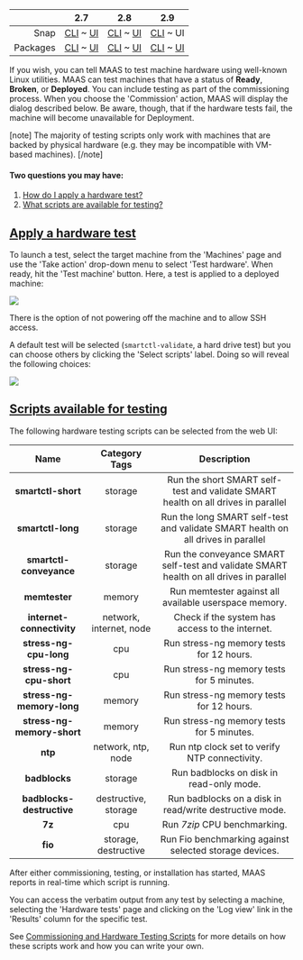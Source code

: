 <!-- deb-2-7-cli
||2.7|2.8|2.9|
|-----:|:-----:|:-----:|:-----:|
|Snap|[CLI](/t/hardware-testing/2670) ~ [UI](/t/hardware-testing/2671)|[CLI](/t/hardware-testing/2672) ~ [UI](/t/hardware-testing/2673)|[CLI](/t/hardware-testing/2674) ~ [UI](/t/hardware-testing/2675)|
|Packages|CLI ~ [UI](/t/hardware-testing/2677)|[CLI](/t/hardware-testing/2678) ~ [UI](/t/hardware-testing/2679)|[CLI](/t/hardware-testing/2680) ~ [UI](/t/hardware-testing/2681)|
 deb-2-7-cli -->

<!-- deb-2-7-ui
||2.7|2.8|2.9|
|-----:|:-----:|:-----:|:-----:|
|Snap|[CLI](/t/hardware-testing/2670) ~ [UI](/t/hardware-testing/2671)|[CLI](/t/hardware-testing/2672) ~ [UI](/t/hardware-testing/2673)|[CLI](/t/hardware-testing/2674) ~ [UI](/t/hardware-testing/2675)|
|Packages|[CLI](/t/hardware-testing/2676) ~ UI|[CLI](/t/hardware-testing/2678) ~ [UI](/t/hardware-testing/2679)|[CLI](/t/hardware-testing/2680) ~ [UI](/t/hardware-testing/2681)|
 deb-2-7-ui -->

<!-- deb-2-8-cli
||2.7|2.8|2.9|
|-----:|:-----:|:-----:|:-----:|
|Snap|[CLI](/t/hardware-testing/2670) ~ [UI](/t/hardware-testing/2671)|[CLI](/t/hardware-testing/2672) ~ [UI](/t/hardware-testing/2673)|[CLI](/t/hardware-testing/2674) ~ [UI](/t/hardware-testing/2675)|
|Packages|[CLI](/t/hardware-testing/2676) ~ [UI](/t/hardware-testing/2677)|CLI ~ [UI](/t/hardware-testing/2679)|[CLI](/t/hardware-testing/2680) ~ [UI](/t/hardware-testing/2681)|
 deb-2-8-cli -->

<!-- deb-2-8-ui
||2.7|2.8|2.9|
|-----:|:-----:|:-----:|:-----:|
|Snap|[CLI](/t/hardware-testing/2670) ~ [UI](/t/hardware-testing/2671)|[CLI](/t/hardware-testing/2672) ~ [UI](/t/hardware-testing/2673)|[CLI](/t/hardware-testing/2674) ~ [UI](/t/hardware-testing/2675)|
|Packages|[CLI](/t/hardware-testing/2676) ~ [UI](/t/hardware-testing/2677)|[CLI](/t/hardware-testing/2678) ~ UI|[CLI](/t/hardware-testing/2680) ~ [UI](/t/hardware-testing/2681)|
 deb-2-8-ui -->

<!-- deb-2-9-cli
||2.7|2.8|2.9|
|-----:|:-----:|:-----:|:-----:|
|Snap|[CLI](/t/hardware-testing/2670) ~ [UI](/t/hardware-testing/2671)|[CLI](/t/hardware-testing/2672) ~ [UI](/t/hardware-testing/2673)|[CLI](/t/hardware-testing/2674) ~ [UI](/t/hardware-testing/2675)|
|Packages|[CLI](/t/hardware-testing/2676) ~ [UI](/t/hardware-testing/2677)|[CLI](/t/hardware-testing/2678) ~ [UI](/t/hardware-testing/2679)|CLI ~ [UI](/t/hardware-testing/2681)|
 deb-2-9-cli -->

<!-- deb-2-9-ui
||2.7|2.8|2.9|
|-----:|:-----:|:-----:|:-----:|
|Snap|[CLI](/t/hardware-testing/2670) ~ [UI](/t/hardware-testing/2671)|[CLI](/t/hardware-testing/2672) ~ [UI](/t/hardware-testing/2673)|[CLI](/t/hardware-testing/2674) ~ [UI](/t/hardware-testing/2675)|
|Packages|[CLI](/t/hardware-testing/2676) ~ [UI](/t/hardware-testing/2677)|[CLI](/t/hardware-testing/2678) ~ [UI](/t/hardware-testing/2679)|[CLI](/t/hardware-testing/2680) ~ UI|
 deb-2-9-ui -->

<!-- snap-2-7-cli
||2.7|2.8|2.9|
|-----:|:-----:|:-----:|:-----:|
|Snap|CLI ~ [UI](/t/hardware-testing/2671)|[CLI](/t/hardware-testing/2672) ~ [UI](/t/hardware-testing/2673)|[CLI](/t/hardware-testing/2674) ~ [UI](/t/hardware-testing/2675)|
|Packages|[CLI](/t/hardware-testing/2676) ~ [UI](/t/hardware-testing/2677)|[CLI](/t/hardware-testing/2678) ~ [UI](/t/hardware-testing/2679)|[CLI](/t/hardware-testing/2680) ~ [UI](/t/hardware-testing/2681)|
 snap-2-7-cli -->

<!-- snap-2-7-ui
||2.7|2.8|2.9|
|-----:|:-----:|:-----:|:-----:|
|Snap|[CLI](/t/hardware-testing/2670) ~ UI|[CLI](/t/hardware-testing/2672) ~ [UI](/t/hardware-testing/2673)|[CLI](/t/hardware-testing/2674) ~ [UI](/t/hardware-testing/2675)|
|Packages|[CLI](/t/hardware-testing/2676) ~ [UI](/t/hardware-testing/2677)|[CLI](/t/hardware-testing/2678) ~ [UI](/t/hardware-testing/2679)|[CLI](/t/hardware-testing/2680) ~ [UI](/t/hardware-testing/2681)|
 snap-2-7-ui -->

<!-- snap-2-8-cli
||2.7|2.8|2.9|
|-----:|:-----:|:-----:|:-----:|
|Snap|[CLI](/t/hardware-testing/2670) ~ [UI](/t/hardware-testing/2671)|CLI ~ [UI](/t/hardware-testing/2673)|[CLI](/t/hardware-testing/2674) ~ [UI](/t/hardware-testing/2675)|
|Packages|[CLI](/t/hardware-testing/2676) ~ [UI](/t/hardware-testing/2677)|[CLI](/t/hardware-testing/2678) ~ [UI](/t/hardware-testing/2679)|[CLI](/t/hardware-testing/2680) ~ [UI](/t/hardware-testing/2681)|
 snap-2-8-cli -->

<!-- snap-2-8-ui
||2.7|2.8|2.9|
|-----:|:-----:|:-----:|:-----:|
|Snap|[CLI](/t/hardware-testing/2670) ~ [UI](/t/hardware-testing/2671)|[CLI](/t/hardware-testing/2672) ~ UI|[CLI](/t/hardware-testing/2674) ~ [UI](/t/hardware-testing/2675)|
|Packages|[CLI](/t/hardware-testing/2676) ~ [UI](/t/hardware-testing/2677)|[CLI](/t/hardware-testing/2678) ~ [UI](/t/hardware-testing/2679)|[CLI](/t/hardware-testing/2680) ~ [UI](/t/hardware-testing/2681)|
 snap-2-8-ui -->

<!-- snap-2-9-cli
||2.7|2.8|2.9|
|-----:|:-----:|:-----:|:-----:|
|Snap|[CLI](/t/hardware-testing/2670) ~ [UI](/t/hardware-testing/2671)|[CLI](/t/hardware-testing/2672) ~ [UI](/t/hardware-testing/2673)|CLI ~ [UI](/t/hardware-testing/2675)|
|Packages|[CLI](/t/hardware-testing/2676) ~ [UI](/t/hardware-testing/2677)|[CLI](/t/hardware-testing/2678) ~ [UI](/t/hardware-testing/2679)|[CLI](/t/hardware-testing/2680) ~ [UI](/t/hardware-testing/2681)|
 snap-2-9-cli -->

||2.7|2.8|2.9|
|-----:|:-----:|:-----:|:-----:|
|Snap|[CLI](/t/hardware-testing/2670) ~ [UI](/t/hardware-testing/2671)|[CLI](/t/hardware-testing/2672) ~ [UI](/t/hardware-testing/2673)|[CLI](/t/hardware-testing/2674) ~ UI|
|Packages|[CLI](/t/hardware-testing/2676) ~ [UI](/t/hardware-testing/2677)|[CLI](/t/hardware-testing/2678) ~ [UI](/t/hardware-testing/2679)|[CLI](/t/hardware-testing/2680) ~ [UI](/t/hardware-testing/2681)|

If you wish, you can tell MAAS to test machine hardware using well-known Linux utilities.  MAAS can test machines that have  a status of **Ready**, **Broken**, or **Deployed**.  You can include testing as part of the commissioning process. When you choose the 'Commission' action, MAAS will display the dialog described below.  Be aware, though, that if the hardware tests fail, the machine will become unavailable for Deployment.

[note]
The majority of testing scripts only work with machines that are backed by physical hardware (e.g. they may be incompatible with VM-based machines).
[/note]

<!-- snap-2-7-cli snap-2-8-cli snap-2-9-cli deb-2-7-cli deb-2-8-cli deb-2-9-cli
With MAAS, you can easily write, upload and execute your hardware testing scripts and see the results.

#### Four questions you may have:

1. [How do I upload and manage test scripts?](/t/cli-commissioning-and-hardware-testing-scripts/832#heading--script-management)
2. [How do I use tags to help with test scripts?](/t/cli-commissioning-and-hardware-testing-scripts/832#heading--tags)
3. [How do I view test results?](/t/cli-commissioning-and-hardware-testing-scripts/832#heading--results)
4. [What metadata fields are available to me for test scripts?](/t/commissioning-and-hardware-testing-scripts/833#heading--metadata-fields)

<a href="#heading--script-management"><h2 id="heading--script-management">Script management</h2></a>

To upload a hardware testing script to MAAS, enter the following:

``` bash
maas $PROFILE node-scripts create name=$SCRIPT_NAME name> \
 script=$PATH_TO_SCRIPT type=testing
```

Changing the type to commissioning adds the test script to the commissioning process.

You can list all uploaded scripts with the following command:

``` bash
maas $PROFILE node-scripts read type=testing filters=$TAG
```

The optional filters argument lets you search for tags assigned to a script, such as using `TAG=cpu` with the above example.

A [script's metadata](/t/commissioning-and-hardware-testing-scripts/833#hardware-test-script-sample), and even the script itself, can be updated from the command line:

``` bash
maas $PROFILE node-script update \
 $SCRIPT_NAME script=$PATH_TO_SCRIPT comment=$COMMENT
```

The JSON formatted output to the above command will include 'history' dictionary entries, detailing script modification times and associated comments:

``` json
"history": [
    {
        "id": 40,
        "created": "Tue, 12 Sep 2017 12:12:08 -0000",
        "comment": "Updated version"
    },
    {
        "id": 34,
        "created": "Fri, 08 Sep 2017 17:07:46 -0000",
        "comment": null
    }
]
```

MAAS keeps a history of all uploaded script versions, allowing you to easily revert to a previous version using the `id` of the version you wish to revert to:

``` bash
maas $PROFILE node-script revert $SCRIPT_NAME to=$VERSION_ID
```

[note type="negative" status="Warning"]
The history for later modifications will be lost when reverting to an earlier version of the script.
[/note]

To download a script, enter the following:

``` bash
maas $PROFILE node-script download $SCRIPT_NAME > $LOCAL_FILENAME
```

To delete a script, use `delete`:

``` bash
maas $PROFILE node-script delete $SCRIPT_NAME
```

<a href="#heading--tags"><h2 id="heading--tags">Tags</h2></a>

As with general [tag management](/t/cli-tag-management/801), tags make scripts easier to manage; grouping scripts together for commissioning and testing, for example:

``` bash
maas $PROFILE node-script add-tag $SCRIPT_NAME tag=$TAG
maas $PROFILE node-script remove-tag $SCRIPT_NAME tag=$TAG
```

MAAS runs all commissioning scripts by default. However, you can select which custom scripts to run during commissioning by name or tag:

``` bash
maas $PROFILE machine commission \
 commissioning_scripts=$SCRIPT_NAME,$SCRIPT_TAG
```

You can also select which testing scripts to run by name or tag:

``` bash
maas $PROFILE machine commission \
 testing_scripts=$SCRIPT_NAME,$SCRIPT_TAG
```

Any testing scripts tagged with commissioning will also run during commissioning.

<a href="#heading--results"><h2 id="heading--results">Results</h2></a>

The command line allows you to not only view the current script's progress but also retrieve the verbatim output from any previous runs too.

If you only want to see the latest or currently-running result, you can use `current-commissioning`, `current-testing`, or `current-installation` instead of an id:

``` bash
maas $PROFILE node-script-result read $SYSTEM_ID $RESULTS
```

You can also limit which results are returned by type (commissioning, testing, or installation), script name, or script run:

``` bash
maas $PROFILE node-script-results read \
 $SYSTEM_ID type=$SCRIPT_TYPE filters=$SCRIPT_NAME,$TAGS
```

You can also suppress failed results, which is useful if you want to ignore a known failure:

``` bash
maas $PROFILE node-script-results update \
 $SYSTEM_ID type=$SCRIPT_TYPE filters=$SCRIPT_NAME,$TAGS suppressed=$SUPPRESSED
```

where `$SUPPRESSED` is either `True` or `False`. The JSON formatted output to the above command will include 'results' dictionary with an entry for `suppressed`:

``` json
"results": [
    {
        "id": 21,
        "created": "Tue, 02 Apr 2019 17:00:36 -0000",
        "updated": "Tue, 02 Apr 2019 20:56:41 -0000",
        "name": "smartctl-validate",
        "status": 5,
        "status_name": "Aborted",
        "exit_status": null,
        "started": "Tue, 02 Apr 2019 20:56:41 -0000",
        "ended": "Tue, 02 Apr 2019 20:56:41 -0000",
        "runtime": "0:00:00",
        "starttime": 1554238601.765214,
        "endtime": 1554238601.765214,
        "estimated_runtime": "0:00:00",
        "parameters": {
            "storage": {
                "argument_format": "{path}",
                "type": "storage",
                "value": {
                    "id_path": "/dev/vda",
                    "model": "",
                    "name": "sda",
                    "physical_blockdevice_id": 1,
                    "serial": ""
                }
            }
        },
        "script_id": 1,
        "script_revision_id": null,
        "suppressed": true
    }
]
```

Finally, results can be downloaded, either to stdout, stderr, as combined output or as a tar.xz:

``` bash
maas $PROFILE node-script-result download $SYSTEM_ID $RUN_ID output=all \
 filetype=tar.xz > $LOCAL_FILENAME
```

[note]
**$RUN_ID** is labelled `id` in the verbose result output.
[/note]
snap-2-7-cli snap-2-8-cli snap-2-9-cli deb-2-7-cli deb-2-8-cli deb-2-9-cli -->


#### Two questions you may have: 

1. [How do I apply a hardware test?](#heading--apply-a-hardware-test)
2. [What scripts are available for testing?](#heading--included-scripts)

<a href="#heading--apply-a-hardware-test"><h2 id="heading--apply-a-hardware-test">Apply a hardware test</h2></a>

To launch a test, select the target machine from the 'Machines' page and use the 'Take action' drop-down menu to select 'Test hardware'. When ready, hit the 'Test machine' button. Here, a test is applied to a deployed machine:

<a href="https://assets.ubuntu.com/v1/8e876889-nodes-hw-testing__2.4_deployed.png" target = "_blank"><img src="https://assets.ubuntu.com/v1/8e876889-nodes-hw-testing__2.4_deployed.png"></a>

There is the option of not powering off the machine and to allow SSH access.

A default test will be selected (`smartctl-validate`, a hard drive test) but you can choose others by clicking the 'Select scripts' label. Doing so will reveal the following choices:

<a href="https://assets.ubuntu.com/v1/ccfefe25-nodes-hw-testing__2.4_deployed-choices.png" target = "_blank"><img src="https://assets.ubuntu.com/v1/ccfefe25-nodes-hw-testing__2.4_deployed-choices.png"></a>

<a href="#heading--included-scripts"><h2 id="heading--included-scripts">Scripts available for testing</h2></a>

The following hardware testing scripts can be selected from the web UI:

<table style="width:100%;">
<thead>
<tr class="header">
<th align="center">Name</th>
<th align="center">Category Tags</th>
<th align="center">Description</th>
</tr>
</thead>
<tbody>
<tr class="odd">
<td align="center"><strong>smartctl-short</strong></td>
<td align="center">storage</td>
<td align="center">Run the short SMART self-test and validate SMART health on all drives in parallel</td>
</tr>
<tr class="even">
<td align="center"><strong>smartctl-long</strong></td>
<td align="center">storage</td>
<td align="center">Run the long SMART self-test and validate SMART health on all drives in parallel</td>
</tr>
<tr class="odd">
<td align="center"><strong>smartctl-conveyance</strong></td>
<td align="center">storage</td>
<td align="center">Run the conveyance SMART self-test and validate SMART health on all drives in parallel</td>
</tr>
<tr class="even">
<td align="center"><strong>memtester</strong></td>
<td align="center">memory</td>
<td align="center">Run memtester against all available userspace memory.</td>
</tr>
<tr class="odd">
<td align="center"><strong>internet-connectivity</strong></td>
<td align="center">network, internet, node</td>
<td align="center">Check if the system has access to the internet.</td>
</tr>
<tr class="even">
<td align="center"><strong>stress-ng-cpu-long</strong></td>
<td align="center">cpu</td>
<td align="center">Run stress-ng memory tests for 12 hours.</td>
</tr>
<tr class="odd">
<td align="center"><strong>stress-ng-cpu-short</strong></td>
<td align="center">cpu</td>
<td align="center">Run stress-ng memory tests for 5 minutes.</td>
</tr>
<tr class="even">
<td align="center"><strong>stress-ng-memory-long</strong></td>
<td align="center">memory</td>
<td align="center">Run stress-ng memory tests for 12 hours.</td>
</tr>
<tr class="odd">
<td align="center"><strong>stress-ng-memory-short</strong></td>
<td align="center">memory</td>
<td align="center">Run stress-ng memory tests for 5 minutes.</td>
</tr>
<tr class="even">
<td align="center"><strong>ntp</strong></td>
<td align="center">network, ntp, node</td>
<td align="center">Run ntp clock set to verify NTP connectivity.</td>
</tr>
<tr class="odd">
<td align="center"><strong>badblocks</strong></td>
<td align="center">storage</td>
<td align="center">Run badblocks on disk in read-only mode.</td>
</tr>
<tr class="even">
<td align="center"><strong>badblocks-destructive</strong></td>
<td align="center">destructive, storage</td>
<td align="center">Run badblocks on a disk in read/write destructive mode.</td>
</tr>
<tr class="odd">
<td align="center"><strong>7z</strong></td>
<td align="center">cpu</td>
<td align="center">Run <em>7zip</em> CPU benchmarking.</td>
</tr>
<tr class="even">
<td align="center"><strong>fio</strong></td>
<td align="center">storage, destructive</td>
<td align="center">Run Fio benchmarking against selected storage devices.</td>
</tr>
</tbody>
</table>

After either commissioning, testing, or installation has started, MAAS reports in real-time which script is running.

You can access the verbatim output from any test by selecting a machine, selecting the 'Hardware tests' page and clicking on the 'Log view' link in the 'Results' column for the specific test.

<!-- deb-2-7-cli
See [Commissioning and Hardware Testing Scripts](/t/commissioning-and-hardware-testing-scripts/2484) for more details on how these scripts work and how you can write your own.
 deb-2-7-cli -->

<!-- deb-2-7-ui
See [Commissioning and Hardware Testing Scripts](/t/commissioning-and-hardware-testing-scripts/2485) for more details on how these scripts work and how you can write your own.
 deb-2-7-ui -->

<!-- deb-2-8-cli
See [Commissioning and Hardware Testing Scripts](/t/commissioning-and-hardware-testing-scripts/2486) for more details on how these scripts work and how you can write your own.
 deb-2-8-cli -->

<!-- deb-2-8-ui
See [Commissioning and Hardware Testing Scripts](/t/commissioning-and-hardware-testing-scripts/2487) for more details on how these scripts work and how you can write your own.
 deb-2-8-ui -->

<!-- deb-2-9-cli
See [Commissioning and Hardware Testing Scripts](/t/commissioning-and-hardware-testing-scripts/2488) for more details on how these scripts work and how you can write your own.
 deb-2-9-cli -->

<!-- deb-2-9-ui
See [Commissioning and Hardware Testing Scripts](/t/commissioning-and-hardware-testing-scripts/2489) for more details on how these scripts work and how you can write your own.
 deb-2-9-ui -->

<!-- snap-2-7-cli
See [Commissioning and Hardware Testing Scripts](/t/commissioning-and-hardware-testing-scripts/2478) for more details on how these scripts work and how you can write your own.
 snap-2-7-cli -->

<!-- snap-2-7-ui
See [Commissioning and Hardware Testing Scripts](/t/commissioning-and-hardware-testing-scripts/2479) for more details on how these scripts work and how you can write your own.
 snap-2-7-ui -->

<!-- snap-2-8-cli
See [Commissioning and Hardware Testing Scripts](/t/commissioning-and-hardware-testing-scripts/2480) for more details on how these scripts work and how you can write your own.
 snap-2-8-cli -->

<!-- snap-2-8-ui
See [Commissioning and Hardware Testing Scripts](/t/commissioning-and-hardware-testing-scripts/2481) for more details on how these scripts work and how you can write your own.
 snap-2-8-ui -->

<!-- snap-2-9-cli
See [Commissioning and Hardware Testing Scripts](/t/commissioning-and-hardware-testing-scripts/2482) for more details on how these scripts work and how you can write your own.
 snap-2-9-cli -->

See [Commissioning and Hardware Testing Scripts](/t/commissioning-and-hardware-testing-scripts/2483) for more details on how these scripts work and how you can write your own.